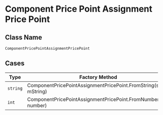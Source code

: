 
# Component Price Point Assignment Price Point

## Class Name

`ComponentPricePointAssignmentPricePoint`

## Cases

| Type | Factory Method |
|  --- | --- |
| `string` | ComponentPricePointAssignmentPricePoint.FromString(string mString) |
| `int` | ComponentPricePointAssignmentPricePoint.FromNumber(int number) |

